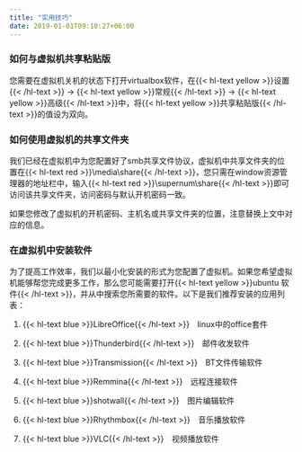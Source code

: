 ```yaml
---
title: "实用技巧"
date: 2019-01-01T09:10:27+06:00
---
```


### 如何与虚拟机共享粘贴版  

您需要在虚拟机关机的状态下打开virtualbox软件，在{{< hl-text yellow >}}设置{{< /hl-text >}} -> {{< hl-text yellow >}}常规{{< /hl-text >}} -> {{< hl-text yellow >}}高级{{< /hl-text >}}中，将{{< hl-text yellow >}}共享粘贴版{{< /hl-text >}}的值设为双向。  

### 如何使用虚拟机的共享文件夹  

我们已经在虚拟机中为您配置好了smb共享文件协议，虚拟机中共享文件夹的位置在{{< hl-text red >}}\\media\share{{< /hl-text >}}，您只需在window资源管理器的地址栏中，输入{{< hl-text red >}}\\supernum\share{{< /hl-text >}}即可访问该共享文件夹，访问密码与默认开机密码一致。  

如果您修改了虚拟机的开机密码、主机名或共享文件夹的位置，注意替换上文中对应的信息。  

### 在虚拟机中安装软件  

为了提高工作效率，我们以最小化安装的形式为您配置了虚拟机。如果您希望虚拟机能够帮您完成更多工作，那么您可能需要打开{{< hl-text yellow >}}ubuntu 软件{{< /hl-text >}}，并从中搜索您所需要的软件。以下是我们推荐安装的应用列表：  

1. {{< hl-text blue >}}LibreOffice{{< /hl-text >}}&emsp;linux中的office套件  

1. {{< hl-text blue >}}Thunderbird{{< /hl-text >}}&emsp;邮件收发软件  

1. {{< hl-text blue >}}Transmission{{< /hl-text >}}&emsp;BT文件传输软件  

1. {{< hl-text blue >}}Remmina{{< /hl-text >}}&emsp;远程连接软件  

1. {{< hl-text blue >}}shotwall{{< /hl-text >}}&emsp;图片编辑软件  

1. {{< hl-text blue >}}Rhythmbox{{< /hl-text >}}&emsp;音乐播放软件  

1. {{< hl-text blue >}}VLC{{< /hl-text >}}&emsp;视频播放软件  
